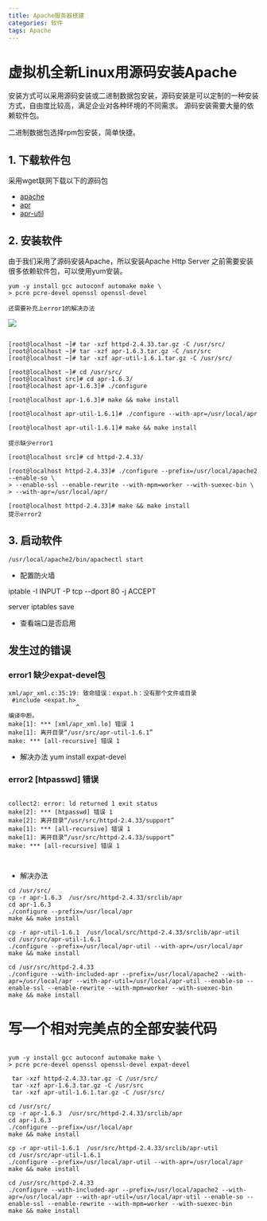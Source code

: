 ```yaml
---
title: Apache服务器搭建
categories: 软件
tags: Apache
---
```

# 虚拟机全新Linux用源码安装Apache

安装方式可以采用源码安装或二进制数据包安装，源码安装是可以定制的一种安装方式，自由度比较高，满足企业对各种环境的不同需求。
源码安装需要大量的依赖软件包。

二进制数据包选择rpm包安装，简单快捷。

## 1. 下载软件包

采用wget联网下载以下的源码包

*  [apache](https://mirrors.tuna.tsinghua.edu.cn/apache//httpd/httpd-2.4.33.tar.gz)
* [apr](http://mirrors.hust.edu.cn/apache//apr/apr-1.6.3.tar.gz)
* [apr-util](https://mirrors.tuna.tsinghua.edu.cn/apache//apr/apr-util-1.6.1.tar.gz)


## 2. 安装软件

由于我们采用了源码安装Apache，所以安装Apache Http Server 之前需要安装很多依赖软件包，可以使用yum安装。
<!-- more --> 

```
yum -y install gcc autoconf automake make \
> pcre pcre-devel openssl openssl-devel

还需要补充上error1的解决办法
```

![](https://ws1.sinaimg.cn/large/640dde2dly1ftjrebt1gvj20s40arjte.jpg)

```

[root@localhost ~]# tar -xzf httpd-2.4.33.tar.gz -C /usr/src/
[root@localhost ~]# tar -xzf apr-1.6.3.tar.gz -C /usr/src
[root@localhost ~]# tar -xzf apr-util-1.6.1.tar.gz -C /usr/src/

[root@localhost ~]# cd /usr/src/
[root@localhost src]# cd apr-1.6.3/
[root@localhost apr-1.6.3]# ./configure

[root@localhost apr-1.6.3]# make && make install

[root@localhost apr-util-1.6.1]# ./configure --with-apr=/usr/local/apr

[root@localhost apr-util-1.6.1]# make && make install 

提示缺少error1

[root@localhost src]# cd httpd-2.4.33/

[root@localhost httpd-2.4.33]# ./configure --prefix=/usr/local/apache2 --enable-so \
> --enable-ssl --enable-rewrite --with-mpm=worker --with-suexec-bin \
> --with-apr=/usr/local/apr/

[root@localhost httpd-2.4.33]# make && make install
提示error2

```

## 3. 启动软件

```
/usr/local/apache2/bin/apachectl start

```

* 配置防火墙

iptable -I  INPUT -P tcp --dport 80 -j ACCEPT

server iptables save 

* 查看端口是否启用

## 发生过的错误

### error1 缺少expat-devel包
```
xml/apr_xml.c:35:19: 致命错误：expat.h：没有那个文件或目录
 #include <expat.h>
                   ^
编译中断。
make[1]: *** [xml/apr_xml.lo] 错误 1
make[1]: 离开目录“/usr/src/apr-util-1.6.1”
make: *** [all-recursive] 错误 1
```
* 解决办法
yum install expat-devel

### error2 [htpasswd] 错误 
```

collect2: error: ld returned 1 exit status
make[2]: *** [htpasswd] 错误 1
make[2]: 离开目录“/usr/src/httpd-2.4.33/support”
make[1]: *** [all-recursive] 错误 1
make[1]: 离开目录“/usr/src/httpd-2.4.33/support”
make: *** [all-recursive] 错误 1



```


* 解决办法
```
cd /usr/src/
cp -r apr-1.6.3  /usr/src/httpd-2.4.33/srclib/apr
cd apr-1.6.3
./configure --prefix=/usr/local/apr
make && make install

cp -r apr-util-1.6.1  /usr/local/src/httpd-2.4.33/srclib/apr-util
cd /usr/src/apr-util-1.6.1
./configure --prefix=/usr/local/apr-util --with-apr=/usr/local/apr
make && make install

cd /usr/src/httpd-2.4.33
./configure --with-included-apr --prefix=/usr/local/apache2 --with-apr=/usr/local/apr --with-apr-util=/usr/local/apr-util --enable-so --enable-ssl --enable-rewrite --with-mpm=worker --with-suexec-bin 
make && make install
```


# 写一个相对完美点的全部安装代码

```

yum -y install gcc autoconf automake make \
> pcre pcre-devel openssl openssl-devel expat-devel

 tar -xzf httpd-2.4.33.tar.gz -C /usr/src/
 tar -xzf apr-1.6.3.tar.gz -C /usr/src
 tar -xzf apr-util-1.6.1.tar.gz -C /usr/src/

cd /usr/src/
cp -r apr-1.6.3  /usr/src/httpd-2.4.33/srclib/apr
cd apr-1.6.3
./configure --prefix=/usr/local/apr
make && make install

cp -r apr-util-1.6.1  /usr/src/httpd-2.4.33/srclib/apr-util
cd /usr/src/apr-util-1.6.1
./configure --prefix=/usr/local/apr-util --with-apr=/usr/local/apr
make && make install

cd /usr/src/httpd-2.4.33
./configure --with-included-apr --prefix=/usr/local/apache2 --with-apr=/usr/local/apr --with-apr-util=/usr/local/apr-util --enable-so --enable-ssl --enable-rewrite --with-mpm=worker --with-suexec-bin 
make && make install
```


